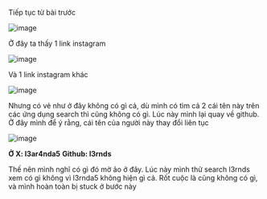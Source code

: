 Tiếp tục từ bài trước

![image](https://github.com/anhshidou/akasecctf-2024/assets/120787381/625514b8-d9ae-47aa-a304-7798d6f3efbd)

Ở đây ta thấy 1 link instagram

![image](https://github.com/anhshidou/akasecctf-2024/assets/120787381/76865693-f9eb-464e-abe8-1455fb745352)

Và 1 link instagram khác

![image](https://github.com/anhshidou/akasecctf-2024/assets/120787381/3fb5ef70-960a-4584-98ab-62882961861b)

Nhưng có vẻ như ở đây không có gì cả, dù mình có tìm cả 2 cái tên này trên các ứng dụng search thì cũng không có gì. Lúc này mình lại quay về github. Ở đây mình để ý rằng, cái tên của người này thay đổi liên tục

![image](https://github.com/anhshidou/akasecctf-2024/assets/120787381/69a18f3a-99a3-4859-a0d4-b112b02893e7)

**Ở X: l3ar4nda5**
**Github: l3rnds**

Thế nên mình nghĩ có gì đó mờ ảo ở đây. Lúc này mình thử search l3rnds xem có gì không vì l3rnda5 không hiện gì cả. Rốt cuộc là cũng không có gì, và mình hoàn toàn bị stuck ở bước này

